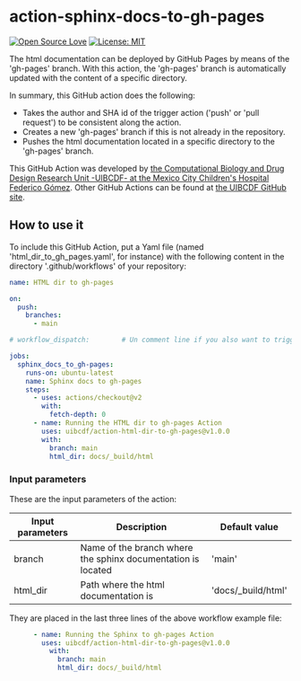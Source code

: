 # action-sphinx-docs-to-gh-pages
[![Open Source Love](https://badges.frapsoft.com/os/v2/open-source.svg?v=103)](https://github.com/ellerbrock/open-source-badges/)
[![License: MIT](https://img.shields.io/badge/License-MIT-yellow.svg)](https://opensource.org/licenses/MIT)


The html documentation can be deployed by GitHub Pages by means
of the 'gh-pages' branch. With this action, the 'gh-pages' branch is automatically updated with the content of a specific directory.

In summary, this GitHub action does the following:

- Takes the author and SHA id of the trigger action ('push' or 'pull request') to be consistent
  along the action.
- Creates a new 'gh-pages' branch if this is not already in the repository.
- Pushes the html documentation located in a specific directory to the 'gh-pages' branch.

This GitHub Action was developed by [the Computational Biology and Drug Design Research Unit -UIBCDF- at the
Mexico City Children's Hospital Federico Gómez](https://www.uibcdf.org/). Other GitHub Actions can
be found at [the UIBCDF GitHub site](https://github.com/search?q=topic%3Agithub-actions+org%3Auibcdf&type=Repositories).

## How to use it

To include this GitHub Action, put a Yaml file (named 'html\_dir\_to\_gh\_pages.yaml', for instance) with the following content in the
directory '.github/workflows' of your repository:

```yaml
name: HTML dir to gh-pages

on:
  push:
    branches:
      - main

# workflow_dispatch:        # Un comment line if you also want to trigger action manually

jobs:
  sphinx_docs_to_gh-pages:
    runs-on: ubuntu-latest
    name: Sphinx docs to gh-pages
    steps:
      - uses: actions/checkout@v2
        with:
          fetch-depth: 0
      - name: Running the HTML dir to gh-pages Action
        uses: uibcdf/action-html-dir-to-gh-pages@v1.0.0
        with:
          branch: main
          html_dir: docs/_build/html
```

### Input parameters

These are the input parameters of the action:

| Input parameters | Description | Default value | 
| ---------------- | ------------------------------------------- | ------------------------------------------------------ |
| branch | Name of the branch where the sphinx documentation is located | 'main' |
| html\_dir | Path where the html documentation is | 'docs/\_build/html' |

They are placed in the last three lines of the above workflow example file:

```yaml
      - name: Running the Sphinx to gh-pages Action
        uses: uibcdf/action-html-dir-to-gh-pages@v1.0.0
          with:
            branch: main
            html_dir: docs/_build/html
```

